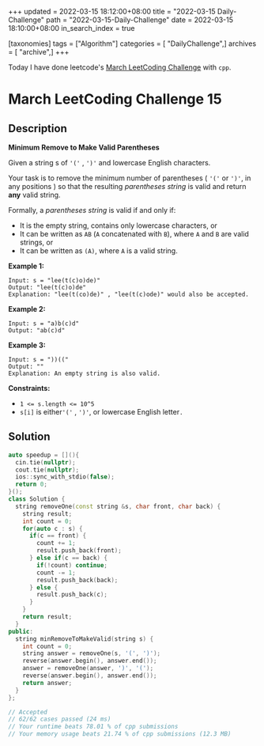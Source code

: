 +++
updated = 2022-03-15 18:12:00+08:00
title = "2022-03-15 Daily-Challenge"
path = "2022-03-15-Daily-Challenge"
date = 2022-03-15 18:10:00+08:00
in_search_index = true

[taxonomies]
tags = ["Algorithm"]
categories = [ "DailyChallenge",]
archives = [ "archive",]
+++

Today I have done leetcode's [March LeetCoding Challenge](https://leetcode.com/problems/minimum-remove-to-make-valid-parentheses/) with `cpp`.

<!-- more -->

# March LeetCoding Challenge 15

## Description

**Minimum Remove to Make Valid Parentheses**

Given a string s of `'('` , `')'` and lowercase English characters.

Your task is to remove the minimum number of parentheses ( `'('` or `')'`, in any positions ) so that the resulting *parentheses string* is valid and return **any** valid string.

Formally, a *parentheses string* is valid if and only if:

- It is the empty string, contains only lowercase characters, or
- It can be written as `AB` (`A` concatenated with `B`), where `A` and `B` are valid strings, or
- It can be written as `(A)`, where `A` is a valid string.

 

**Example 1:**

```
Input: s = "lee(t(c)o)de)"
Output: "lee(t(c)o)de"
Explanation: "lee(t(co)de)" , "lee(t(c)ode)" would also be accepted.
```

**Example 2:**

```
Input: s = "a)b(c)d"
Output: "ab(c)d"
```

**Example 3:**

```
Input: s = "))(("
Output: ""
Explanation: An empty string is also valid.
```

 

**Constraints:**

- `1 <= s.length <= 10^5`
- `s[i]` is either`'('` , `')'`, or lowercase English letter`.`

## Solution

``` cpp
auto speedup = [](){
  cin.tie(nullptr);
  cout.tie(nullptr);
  ios::sync_with_stdio(false);
  return 0;
}();
class Solution {
  string removeOne(const string &s, char front, char back) {
    string result;
    int count = 0;
    for(auto c : s) {
      if(c == front) {
        count += 1;
        result.push_back(front);
      } else if(c == back) {
        if(!count) continue;
        count -= 1;
        result.push_back(back);
      } else {
        result.push_back(c);
      }
    }
    return result;
  }
public:
  string minRemoveToMakeValid(string s) {
    int count = 0;
    string answer = removeOne(s, '(', ')');
    reverse(answer.begin(), answer.end());
    answer = removeOne(answer, ')', '(');
    reverse(answer.begin(), answer.end());
    return answer;
  }
};

// Accepted
// 62/62 cases passed (24 ms)
// Your runtime beats 78.01 % of cpp submissions
// Your memory usage beats 21.74 % of cpp submissions (12.3 MB)
```

